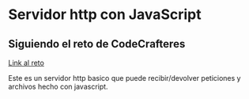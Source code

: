 # Servidor http con JavaScript
## Siguiendo el reto de CodeCrafteres
 [Link al reto](https://https://app.codecrafters.io/courses/http-server/)
 
Este es un servidor http basico que puede recibir/devolver peticiones y archivos hecho con javascript. 
